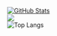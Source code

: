 [![GitHub Stats](https://github-readme-stats-git-masterrstaa-rickstaa.vercel.app/api?username=bhavyaverma1&include_all_commits=true&count_private=true&show_icons=true&theme=gruvbox)](https://github.com/bhavyaverma1/github-readme-stats) <br/>
![](https://github-readme-streak-stats.herokuapp.com/?user=bhavyaverma1&theme=gruvbox&hide_border=false)<br/>
![Top Langs](https://github-readme-stats.vercel.app/api/top-langs/?username=bhavyaverma1&theme=gruvbox&hide_border=false&include_all_commits=true&count_private=true&layout=compact)

<!-- Proudly created with GPRM ( https://gprm.itsvg.in ) -->
